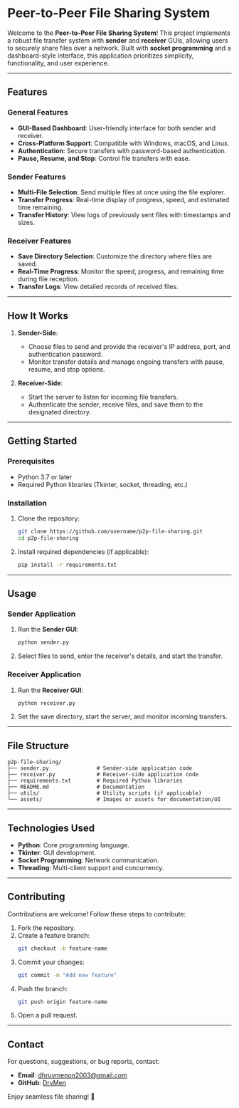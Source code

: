 # Peer-to-Peer File Sharing System  

Welcome to the **Peer-to-Peer File Sharing System**! This project implements a robust file transfer system with **sender** and **receiver** GUIs, allowing users to securely share files over a network. Built with **socket programming** and a dashboard-style interface, this application prioritizes simplicity, functionality, and user experience.  

---

## Features  

### General Features  
- **GUI-Based Dashboard**: User-friendly interface for both sender and receiver.  
- **Cross-Platform Support**: Compatible with Windows, macOS, and Linux.  
- **Authentication**: Secure transfers with password-based authentication.  
- **Pause, Resume, and Stop**: Control file transfers with ease.  

### Sender Features  
- **Multi-File Selection**: Send multiple files at once using the file explorer.  
- **Transfer Progress**: Real-time display of progress, speed, and estimated time remaining.  
- **Transfer History**: View logs of previously sent files with timestamps and sizes.  

### Receiver Features  
- **Save Directory Selection**: Customize the directory where files are saved.  
- **Real-Time Progress**: Monitor the speed, progress, and remaining time during file reception.  
- **Transfer Logs**: View detailed records of received files.  

---

## How It Works  

1. **Sender-Side**:  
   - Choose files to send and provide the receiver's IP address, port, and authentication password.  
   - Monitor transfer details and manage ongoing transfers with pause, resume, and stop options.  

2. **Receiver-Side**:  
   - Start the server to listen for incoming file transfers.  
   - Authenticate the sender, receive files, and save them to the designated directory.  

---

## Getting Started  

### Prerequisites  
- Python 3.7 or later  
- Required Python libraries (Tkinter, socket, threading, etc.)  

### Installation  
1. Clone the repository:  
   ```bash  
   git clone https://github.com/username/p2p-file-sharing.git  
   cd p2p-file-sharing  
   ```  

2. Install required dependencies (if applicable):  
   ```bash  
   pip install -r requirements.txt  
   ```  

---

## Usage  

### Sender Application  
1. Run the **Sender GUI**:  
   ```bash  
   python sender.py  
   ```  
2. Select files to send, enter the receiver's details, and start the transfer.  

### Receiver Application  
1. Run the **Receiver GUI**:  
   ```bash  
   python receiver.py  
   ```  
2. Set the save directory, start the server, and monitor incoming transfers.  

---

## File Structure  
```plaintext  
p2p-file-sharing/  
├── sender.py               # Sender-side application code  
├── receiver.py             # Receiver-side application code  
├── requirements.txt        # Required Python libraries  
├── README.md               # Documentation  
├── utils/                  # Utility scripts (if applicable)  
└── assets/                 # Images or assets for documentation/UI  
```  

---

## Technologies Used  
- **Python**: Core programming language.  
- **Tkinter**: GUI development.  
- **Socket Programming**: Network communication.  
- **Threading**: Multi-client support and concurrency.  

---

## Contributing  
Contributions are welcome! Follow these steps to contribute:  
1. Fork the repository.  
2. Create a feature branch:  
   ```bash  
   git checkout -b feature-name  
   ```  
3. Commit your changes:  
   ```bash  
   git commit -m "Add new feature"  
   ```  
4. Push the branch:  
   ```bash  
   git push origin feature-name  
   ```  
5. Open a pull request.  

---

## Contact  
For questions, suggestions, or bug reports, contact:  
- **Email**: dhruvmenon2003@gmail.com  
- **GitHub**: [DrvMen](https://github.com/DrvMen)  

Enjoy seamless file sharing! 🚀
